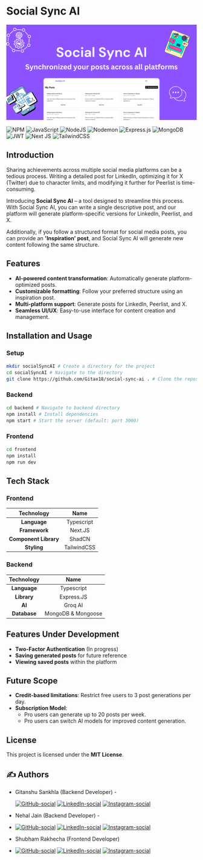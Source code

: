 # Social Sync AI

![Social Sync AI](socialsyncimage.png)

![NPM](https://img.shields.io/badge/NPM-%23CB3837.svg?style=for-the-badge&logo=npm&logoColor=white)
![JavaScript](https://img.shields.io/badge/javascript-%23323330.svg?style=for-the-badge&logo=javascript&logoColor=%23F7DF1E)
![NodeJS](https://img.shields.io/badge/node.js-6DA55F?style=for-the-badge&logo=node.js&logoColor=white)
![Nodemon](https://img.shields.io/badge/NODEMON-%23323330.svg?style=for-the-badge&logo=nodemon&logoColor=%BBDEAD)
![Express.js](https://img.shields.io/badge/express.js-%23404d59.svg?style=for-the-badge&logo=express&logoColor=%2361DAFB)
![MongoDB](https://img.shields.io/badge/MongoDB-%234ea94b.svg?style=for-the-badge&logo=mongodb&logoColor=white)
![JWT](https://img.shields.io/badge/JWT-black?style=for-the-badge&logo=JSON%20web%20tokens)
![Next JS](https://img.shields.io/badge/Next-black?style=for-the-badge&logo=next.js&logoColor=white)
![TailwindCSS](https://img.shields.io/badge/tailwindcss-%2338B2AC.svg?style=for-the-badge&logo=tailwind-css&logoColor=white)

## Introduction

Sharing achievements across multiple social media platforms can be a tedious process. Writing a detailed post for LinkedIn, optimizing it for X (Twitter) due to character limits, and modifying it further for Peerlist is time-consuming.

Introducing **Social Sync AI** – a tool designed to streamline this process. With Social Sync AI, you can write a single descriptive post, and our platform will generate platform-specific versions for LinkedIn, Peerlist, and X.

Additionally, if you follow a structured format for social media posts, you can provide an **'Inspiration' post**, and Social Sync AI will generate new content following the same structure.

## Features

- **AI-powered content transformation**: Automatically generate platform-optimized posts.
- **Customizable formatting**: Follow your preferred structure using an inspiration post.
- **Multi-platform support**: Generate posts for LinkedIn, Peerlist, and X.
- **Seamless UI/UX**: Easy-to-use interface for content creation and management.

## Installation and Usage

### Setup

```bash
mkdir socialSyncAI # Create a directory for the project
cd socialSyncAI # Navigate to the directory
git clone https://github.com/Gitax18/social-sync-ai . # Clone the repository
```

### Backend

```bash
cd backend # Navigate to backend directory
npm install # Install dependencies
npm start # Start the server (default: port 3000)
```

### Frontend

```bash
cd frontend
npm install
npm run dev
```

## Tech Stack

### Frontend

|      Technology       |    Name     |
| :-------------------: | :---------: |
|     **Language**      | Typescript  |
|     **Framework**     |   Next.JS   |
| **Component Library** |   ShadCN    |
|      **Styling**      | TailwindCSS |

### Backend

|  Technology  |        Name        |
| :----------: | :----------------: |
| **Language** |     Typescript     |
| **Library**  |     Express.JS     |
|    **AI**    |      Groq AI       |
| **Database** | MongoDB & Mongoose |

## Features Under Development

- **Two-Factor Authentication** (In progress)
- **Saving generated posts** for future reference
- **Viewing saved posts** within the platform

## Future Scope

- **Credit-based limitations**: Restrict free users to 3 post generations per day.
- **Subscription Model**:
  - Pro users can generate up to 20 posts per week.
  - Pro users can switch AI models for improved content generation.

## License

This project is licensed under the **MIT License**.

## ✍️ Authors

- Gitanshu Sankhla (Backend Developer) -

  [![GitHub-social](https://img.shields.io/badge/github-%23121011.svg?style=for-the-badge&logo=github&logoColor=white)](https://github.com/Gitax18) [![LinkedIn-social](https://img.shields.io/badge/linkedin-%230077B5.svg?style=for-the-badge&logo=linkedin&logoColor=white)](https://linkedin.com/in/gitanshu-sankhla)
  [![Instagram-social](https://img.shields.io/badge/Instagram-%23E4405F.svg?style=for-the-badge&logo=Instagram&logoColor=white)](https://www.instagram.com/gitanshusankhla)

- Nehal Jain (Backend Developer) -
- [![GitHub-social](https://img.shields.io/badge/github-%23121011.svg?style=for-the-badge&logo=github&logoColor=white)](https://github.com/thebraudalf) [![LinkedIn-social](https://img.shields.io/badge/linkedin-%230077B5.svg?style=for-the-badge&logo=linkedin&logoColor=white)](https://www.linkedin.com/in/nehaljain05/)
  [![Instagram-social](https://img.shields.io/badge/Instagram-%23E4405F.svg?style=for-the-badge&logo=Instagram&logoColor=white)](https://www.instagram.com/the_braudalf/)

- Shubham Rakhecha (Frontend Developer)
- [![GitHub-social](https://img.shields.io/badge/github-%23121011.svg?style=for-the-badge&logo=github&logoColor=white)](https://github.com/skysparko) [![LinkedIn-social](https://img.shields.io/badge/linkedin-%230077B5.svg?style=for-the-badge&logo=linkedin&logoColor=white)](https://www.linkedin.com/in/shubham-rakhecha-75a3b621a/)
  [![Instagram-social](https://img.shields.io/badge/Instagram-%23E4405F.svg?style=for-the-badge&logo=Instagram&logoColor=white)](https://www.instagram.com/fake.sparko/)
